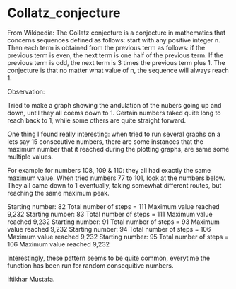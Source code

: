 # Collatz_conjecture

From Wikipedia: The Collatz conjecture is a conjecture in mathematics that 
concerns sequences defined as follows: start with any positive integer n. 
Then each term is obtained from the previous term as follows: 
if the previous term is even, the next term is one half of the previous term. 
If the previous term is odd, the next term is 3 times the previous term plus 1.
The conjecture is that no matter what value of n, the sequence will always reach 1.

Observation:

Tried to make a graph showing the andulation of the nubers going up and down,
until they all coems down to 1. Certain numbers taked quite long to reach
back to 1, while some others are quite straight forward.

One thing I found really interesting: when tried to run several graphs on a
lets say 15 consecutive numbers, there are some instances that the maximum
number that it reached during the plotting graphs, are same some multiple
values.

For example for numbers 108, 109 & 110: they all had exactly the same maximum
value. When tried numbers 77 to 101, look at the numbers below. They all 
came down to 1 eventually, taking somewhat different routes, but reaching
the same maximum peak.

Starting number: 82
Total number of steps = 111
Maximum value reached 9,232
Starting number: 83
Total number of steps = 111
Maximum value reached 9,232
Starting number: 91
Total number of steps = 93
Maximum value reached 9,232
Starting number: 94
Total number of steps = 106
Maximum value reached 9,232
Starting number: 95
Total number of steps = 106
Maximum value reached 9,232

Interestingly, these pattern seems to be quite common, everytime
the function has been run for random consequitive numbers.

Iftikhar Mustafa.
